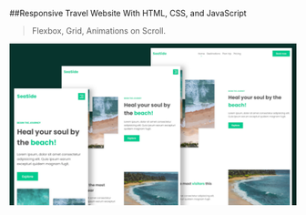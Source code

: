 ##Responsive Travel Website With HTML, CSS, and JavaScript

> Flexbox, Grid, Animations on Scroll.


![Project humbnail](/thumbnail.jpg)
